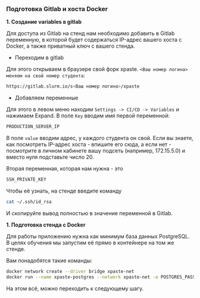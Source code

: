 ### Подготовка Gitlab и хоста Docker

**1. Создание variables в gitlab**

Для доступа из Gitlab на стенд нам необходимо добавить в Gitlab переменную, в которой будет содержаться IP-адрес вашего хоста с Docker, а также приватный ключ с вашего стенда.

* Переходим в gitlab

Для этого открываем в браузере свой форк xpaste. `<Ваш номер логина> меняем на свой номер студента`:
```bash
https://gitlab.slurm.io/s<Ваш номер логина>/xpaste
```

* Добавляем переменные

Для этого в левом меню находим `Settings -> CI/CD -> Variables` и нажимаем Expand. В поле `Key` вводим имя первой переменной:
```bash
PRODUCTION_SERVER_IP
```
В поле `value` вводим адрес, у каждого студента он свой. Если вы знаете, как посмотреть IP-адрес хоста - впишите его сюда, а если нет - посмотрите в личном кабинете вашу подсеть (например, 172.15.5.0) и вместо нуля подставьте число 20. 

Вторая переменная, которая нам нужна - это
```bash
SSH_PRIVATE_KEY
```
Чтобы её узнать, на стенде введите команду
```bash
cat ~/.ssh/id_rsa
```
И скопируйте вывод полностью в значение переменной в Gitlab.

**1. Подготовка стенда с Docker**

Для работы приложению нужна как минимум база данных PostgreSQL.
В целях обучения мы запустим её прямо в контейнере на том же стенде.

Вам понадобятся такие команды:
```bash
docker network create --driver bridge xpaste-net
docker run --name xpaste-postgres --network xpaste-net -e POSTGRES_PASSWORD=postgres -e POSTGRES_DB=xpaste -d postgres:9.6
```

На этом всё, можно переходить к следующему шагу.
